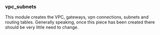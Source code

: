 ### vpc_subnets

This module creates the VPC, gateways, vpn connections, subnets and routing tables.  Generally speaking, once
this piece has been created there should be very little need to change.
